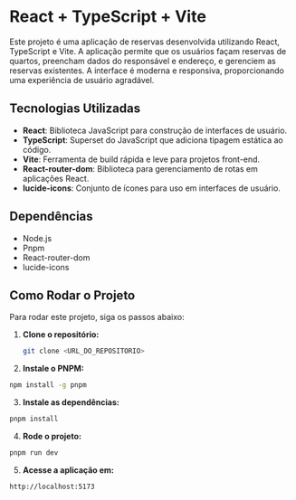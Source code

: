 # React + TypeScript + Vite

Este projeto é uma aplicação de reservas desenvolvida utilizando React, TypeScript e Vite. A aplicação permite que os usuários façam reservas de quartos, preencham dados do responsável e endereço, e gerenciem as reservas existentes. A interface é moderna e responsiva, proporcionando uma experiência de usuário agradável.

## Tecnologias Utilizadas

- **React**: Biblioteca JavaScript para construção de interfaces de usuário.
- **TypeScript**: Superset do JavaScript que adiciona tipagem estática ao código.
- **Vite**: Ferramenta de build rápida e leve para projetos front-end.
- **React-router-dom**: Biblioteca para gerenciamento de rotas em aplicações React.
- **lucide-icons**: Conjunto de ícones para uso em interfaces de usuário.

## Dependências

- Node.js
- Pnpm
- React-router-dom
- lucide-icons

## Como Rodar o Projeto

Para rodar este projeto, siga os passos abaixo:

1. **Clone o repositório:**
   ```sh
   git clone <URL_DO_REPOSITORIO>
   ```

2. **Instale o PNPM:**
  ```sh
  npm install -g pnpm
  ```	

3. **Instale as dependências:**
  ```sh
  pnpm install
  ```	

4. **Rode o projeto:**
  ```sh
  pnpm run dev
  ```

5. **Acesse a aplicação em:**
  ```sh
  http://localhost:5173
  ```